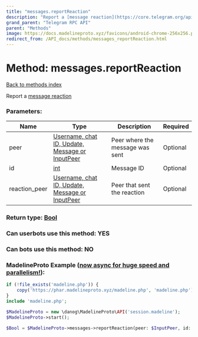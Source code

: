 ```yaml
---
title: "messages.reportReaction"
description: "Report a [message reaction](https://core.telegram.org/api/reactions)"
grand_parent: "Telegram RPC API"
parent: "Methods"
image: https://docs.madelineproto.xyz/favicons/android-chrome-256x256.png
redirect_from: /API_docs/methods/messages_reportReaction.html
---
```

# Method: messages.reportReaction
[Back to methods index](index.html)



Report a [message reaction](https://core.telegram.org/api/reactions)

### Parameters:

| Name     |    Type       | Description | Required |
|----------|---------------|-------------|----------|
|peer|[Username, chat ID, Update, Message or InputPeer](/API_docs/types/InputPeer.html) | Peer where the message was sent | Optional|
|id|[int](/API_docs/types/int.html) | Message ID | Optional|
|reaction\_peer|[Username, chat ID, Update, Message or InputPeer](/API_docs/types/InputPeer.html) | Peer that sent the reaction | Optional|


### Return type: [Bool](/API_docs/types/Bool.html)

### Can userbots use this method: **YES**

### Can bots use this method: **NO**


### MadelineProto Example ([now async for huge speed and parallelism!](https://docs.madelineproto.xyz/docs/ASYNC.html)):


```php
if (!file_exists('madeline.php')) {
    copy('https://phar.madelineproto.xyz/madeline.php', 'madeline.php');
}
include 'madeline.php';

$MadelineProto = new \danog\MadelineProto\API('session.madeline');
$MadelineProto->start();

$Bool = $MadelineProto->messages->reportReaction(peer: $InputPeer, id: $int, reaction_peer: $InputPeer, );
```


